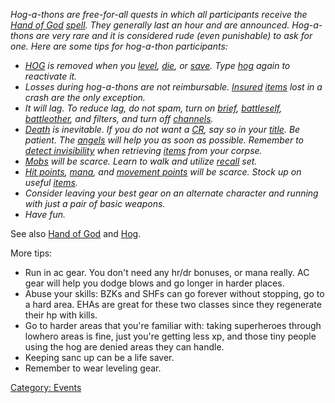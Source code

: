 *Hog-a-thons are free-for-all quests in which all participants receive
the [Hand of God](Hand_Of_God "wikilink")
[spell](:Category:_Spells "wikilink"). They generally last an hour and
are announced. Hog-a-thons are very rare and it is considered rude (even
punishable) to ask for one. Here are some tips for hog-a-thon
participants:*

-   *[HOG](Hand_Of_God "wikilink") is removed when you
    [level](Level "wikilink"), [die](Death "wikilink"), or
    [save](Save "wikilink"). Type [hog](Hog "wikilink") again to
    reactivate it.*
-   *Losses during hog-a-thons are not reimbursable.
    [Insured](Insure "wikilink") [items](:Category:_Objects "wikilink")
    lost in a crash are the only exception.*
-   *It will lag. To reduce lag, do not spam, turn on
    [brief](Brief "wikilink"), [battleself](Battleself "wikilink"),
    [battleother](Battleother "wikilink"), and filters, and turn off
    [channels](:Category:_Channels "wikilink").*
-   *[Death](Death "wikilink") is inevitable. If you do not want a
    [CR](Corpse_Retrieval "wikilink"), say so in your
    [title](Title "wikilink"). Be patient. The
    [angels](:Category:_Angels "wikilink") will help you as soon as
    possible. Remember to [detect invisibility](Detect_Invis "wikilink")
    when retrieving [items](:Category:_Objects "wikilink") from your
    corpse.*
-   *[Mobs](:Category:_Mobs "wikilink") will be scarce. Learn to walk
    and utilize [recall](Recall "wikilink") set.*
-   *[Hit points](Hit_Points "wikilink"),
    [mana](Mana_Points "wikilink"), and [movement
    points](Move_Points "wikilink") will be scarce. Stock up on useful
    [items](:Category:_Objects "wikilink").*
-   *Consider leaving your best gear on an alternate character and
    running with just a pair of basic weapons.*
-   *Have fun.*

See also [Hand of God](Hand_Of_God "wikilink") and
[Hog](Hog "wikilink").

More tips:

-   Run in ac gear. You don't need any hr/dr bonuses, or mana really. AC
    gear will help you dodge blows and go longer in harder places.
-   Abuse your skills: BZKs and SHFs can go forever without stopping, go
    to a hard area. EHAs are great for these two classes since they
    regenerate their hp with kills.
-   Go to harder areas that you're familiar with: taking superheroes
    through lowhero areas is fine, just you're getting less xp, and
    those tiny people using the hog are denied areas they can handle.
-   Keeping sanc up can be a life saver.
-   Remember to wear leveling gear.

[Category: Events](Category:_Events "wikilink")
